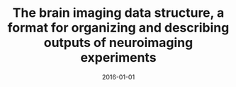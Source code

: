 ---
title: "The brain imaging data structure, a format for organizing and describing outputs of neuroimaging experiments"
date: 2016-01-01
authors_string: Krzysztof Gorgolewski, Tibor Auer, Vince Calhoun, Cameron Craddock, Samir Das, Eugene Duff, Guillaume Flandin, Satrajit Ghosh, Tristan Glatard, Yaroslav Halchenko, Daniel Handwerker, Michael Hanke, David Keator, Xiangrui Li, Zachary Michael, Camille Maumet, Nolan Nichols, Thomas Nichols, John Pellman, Jean-Baptiste Poline, Ariel Rokem, Gunnar Schaefer, Vanessa Sochat, William Triplett, Jessica Turner, Jessica Turner, Russell Poldrack
authors:
   - Krzysztof Gorgolewski
   - Tibor Auer
   - Vince Calhoun
   - Cameron Craddock
   - Samir Das
   - Eugene Duff
   - Guillaume Flandin
   - Satrajit Ghosh
   - Tristan Glatard
   - Yaroslav Halchenko
   - Daniel Handwerker
   - Michael Hanke
   - David Keator
   - Xiangrui Li
   - Zachary Michael
   - Camille Maumet
   - Nolan Nichols
   - Thomas Nichols
   - John Pellman
   - Jean-Baptiste Poline
   - Ariel Rokem
   - Gunnar Schaefer
   - Vanessa Sochat
   - William Triplett
   - Jessica Turner
   - Jessica Turner
   - Russell Poldrack
author_ids:
   - daniel_handwerker
journal: 'Scientific Data'
volume: 3598
issue: 
pages: 160044
book_title: ''
publisher: ''
abstract: ""
project_id: 
paper_url: http://www.nature.com/articles/sdata201644
doi: 10.1038/sdata.2016.44
data_loc: ''
code_loc: ''
file: '/assets/publications//assets/publications/'
file_name: '/assets/publications/'
type: journal_article
pub_str: ' (2016) Scientific Data 3598: 160044'
layout: publication 
---